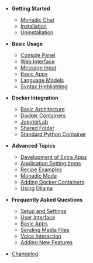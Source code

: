 - **Getting Started**

    - [Monadic Chat](/README.md)
    - [Installation](/installation.md)
    - [Uninstallation](/uninstallation.md)

- **Basic Usage**

    - [Console Panel](/console-panel.md)
    - [Web Interface](/web-interface.md)
    - [Message Input](/message-input.md)
    - [Basic Apps](/basic-apps.md)
    - [Language Models](/language-models.md)
    - [Syntax Highlighting](/syntax-highlighting.md)

- **Docker Integration**
    - [Basic Architecture](/basic-architecture.md)
    - [Docker Containers](/docker-access.md)
    - [JupyterLab](/jupyterlab.md)
    - [Shared Folder](/shared-folder.md)
    - [Standard Python Container](/python-container.md)

- **Advanced Topics**

    - [Development of Extra Apps](/develop_apps.md)
    - [Application Setting Items](/setting-items.md)
    - [Recipe Examples](/recipe-examples.md)
    - [Monadic Mode](/monadic-mode.md)
    - [Adding Docker Containers](/adding-containers.md)
    - [Using Ollama](/ollama.md)

- **Frequently Asked Questions**

    - [Setup and Settings](/faq-settings.md)
    - [User Interface](/faq-user-interface.md)
    - [Basic Apps](/faq-basic-apps.md)
    - [Sending Media Files](/faq-media-files.md)
    - [Voice Interaction](/faq-voice-interaction.md)
    - [Adding New Features](/faq-extra-features.md)

- [Changelog](/changelog.md)
